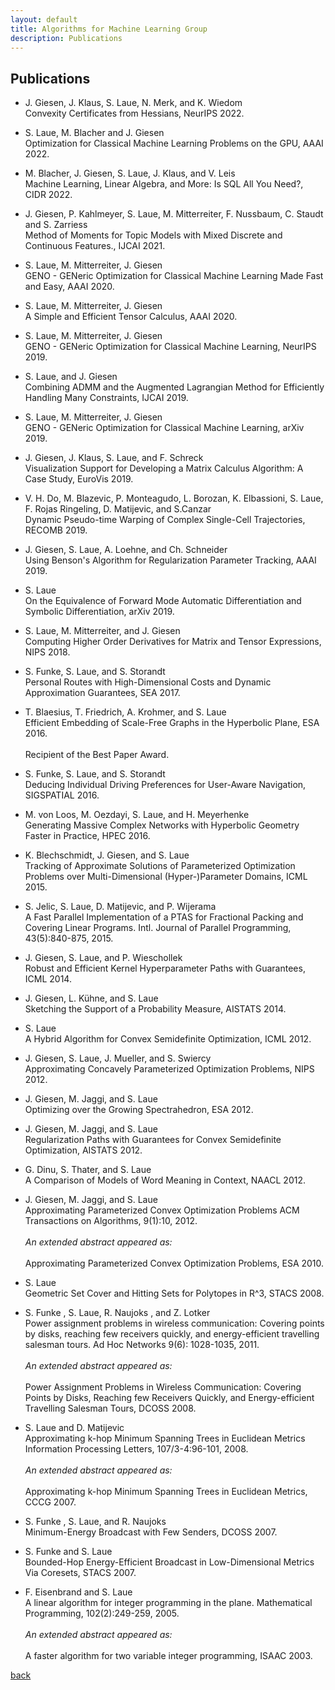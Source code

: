 ```yaml
---
layout: default
title: Algorithms for Machine Learning Group
description: Publications
---
```


## Publications

* J. Giesen, J. Klaus, S. Laue, N. Merk, and K. Wiedom  
  Convexity Certificates from Hessians, NeurIPS 2022.

* S. Laue, M. Blacher and J. Giesen   
  Optimization for Classical Machine Learning Problems on the GPU, AAAI 2022.

* M. Blacher, J. Giesen, S. Laue, J. Klaus, and V. Leis  
  Machine Learning, Linear Algebra, and More: Is SQL All You Need?, CIDR 2022.

* J. Giesen, P. Kahlmeyer, S. Laue, M. Mitterreiter, F. Nussbaum, C. Staudt and S. Zarriess  
  Method of Moments for Topic Models with Mixed Discrete and Continuous Features., IJCAI 2021.
  
* S. Laue, M. Mitterreiter, J. Giesen  
GENO - GENeric Optimization for Classical Machine Learning Made Fast and Easy, AAAI 2020.

* S. Laue, M. Mitterreiter, J. Giesen  
A Simple and Efficient Tensor Calculus, AAAI 2020.

* S. Laue, M. Mitterreiter, J. Giesen  
GENO - GENeric Optimization for Classical Machine Learning, NeurIPS 2019.

* S. Laue, and J. Giesen  
Combining ADMM and the Augmented Lagrangian Method for Efficiently Handling Many Constraints, IJCAI 2019.

* S. Laue, M. Mitterreiter, J. Giesen  
GENO - GENeric Optimization for Classical Machine Learning, arXiv 2019.

* J. Giesen, J. Klaus, S. Laue, and F. Schreck  
Visualization Support for Developing a Matrix Calculus Algorithm: A Case Study, EuroVis 2019.

* V. H. Do, M. Blazevic, P. Monteagudo, L. Borozan, K. Elbassioni, S. Laue, F. Rojas Ringeling, D. Matijevic, and S.Canzar  
Dynamic Pseudo-time Warping of Complex Single-Cell Trajectories, RECOMB 2019.

* J. Giesen, S. Laue, A. Loehne, and Ch. Schneider  
Using Benson's Algorithm for Regularization Parameter Tracking, AAAI 2019.

* S. Laue  
On the Equivalence of Forward Mode Automatic Differentiation and Symbolic Differentiation, arXiv 2019.

* S. Laue, M. Mitterreiter, and J. Giesen  
Computing Higher Order Derivatives for Matrix and Tensor Expressions, NIPS 2018.

* S. Funke, S. Laue, and S. Storandt  
Personal Routes with High-Dimensional Costs and Dynamic Approximation Guarantees, SEA 2017.

* T. Blaesius, T. Friedrich, A. Krohmer, and S. Laue  
Efficient Embedding of Scale-Free Graphs in the Hyperbolic Plane, ESA 2016.  
\
Recipient of the Best Paper Award.

* S. Funke, S. Laue, and S. Storandt  
Deducing Individual Driving Preferences for User-Aware Navigation, SIGSPATIAL 2016.

* M. von Loos, M. Oezdayi, S. Laue, and H. Meyerhenke  
Generating Massive Complex Networks with Hyperbolic Geometry Faster in Practice, HPEC 2016.

* K. Blechschmidt, J. Giesen, and S. Laue  
Tracking of Approximate Solutions of Parameterized Optimization Problems over Multi-Dimensional (Hyper-)Parameter Domains, ICML 2015.

* S. Jelic, S. Laue, D. Matijevic, and P. Wijerama  
A Fast Parallel Implementation of a PTAS for Fractional Packing and Covering Linear Programs.
Intl. Journal of Parallel Programming, 43(5):840-875, 2015.

* J. Giesen, S. Laue, and P. Wieschollek  
Robust and Efficient Kernel Hyperparameter Paths with Guarantees, ICML 2014.

* J. Giesen, L. Kühne, and S. Laue  
Sketching the Support of a Probability Measure, AISTATS 2014.

* S. Laue  
A Hybrid Algorithm for Convex Semidefinite Optimization, ICML 2012. 

* J. Giesen, S. Laue, J. Mueller, and S. Swiercy  
Approximating Concavely Parameterized Optimization Problems, NIPS 2012. 

* J. Giesen, M. Jaggi, and S. Laue  
Optimizing over the Growing Spectrahedron, ESA 2012.

* J. Giesen, M. Jaggi, and S. Laue  
Regularization Paths with Guarantees for Convex Semidefinite Optimization, AISTATS 2012.

* G. Dinu, S. Thater, and S. Laue  
A Comparison of Models of Word Meaning in Context, NAACL 2012.

* J. Giesen, M. Jaggi, and S. Laue  
Approximating Parameterized Convex Optimization Problems
ACM Transactions on Algorithms, 9(1):10, 2012.    
\
_An extended abstract appeared as:_    
\
Approximating Parameterized Convex Optimization Problems, ESA 2010.

* S. Laue  
Geometric Set Cover and Hitting Sets for Polytopes in R^3, STACS 2008.

* S. Funke , S. Laue, R. Naujoks , and Z. Lotker  
Power assignment problems in wireless communication: Covering points by disks, reaching few receivers quickly, and energy-efficient travelling salesman tours.
Ad Hoc Networks 9(6): 1028-1035, 2011.  
\
_An extended abstract appeared as:_  
\
Power Assignment Problems in Wireless Communication: Covering Points by Disks, Reaching few Receivers Quickly, and Energy-efficient Travelling Salesman Tours, DCOSS 2008.

* S. Laue and D. Matijevic  
Approximating k-hop Minimum Spanning Trees in Euclidean Metrics
Information Processing Letters, 107/3-4:96-101, 2008.  
\
_An extended abstract appeared as:_  
\
Approximating k-hop Minimum Spanning Trees in Euclidean Metrics, CCCG 2007.

* S. Funke , S. Laue, and R. Naujoks  
Minimum-Energy Broadcast with Few Senders, DCOSS 2007.

* S. Funke and S. Laue  
Bounded-Hop Energy-Efficient Broadcast in Low-Dimensional Metrics Via Coresets, STACS 2007.

* F. Eisenbrand and S. Laue  
A linear algorithm for integer programming in the plane.
Mathematical Programming, 102(2):249-259, 2005.    
\
_An extended abstract appeared as:_  
\
A faster algorithm for two variable integer programming, ISAAC 2003.

[back](./)
